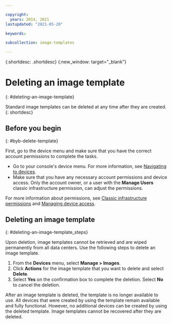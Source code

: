 ```yaml
---

copyright:
  years: 2014, 2021
lastupdated: "2021-05-20"

keywords:

subcollection: image-templates

---
```


{:shortdesc: .shortdesc}
{:new_window: target="_blank"}

# Deleting an image template
{: #deleting-an-image-template}

Standard image templates can be deleted at any time after they are created.
{: shortdesc}

## Before you begin
{: #byb-delete-template}

First, go to the device menu and make sure that you have the correct account permissions to complete the tasks.

* Go to your console's device menu. For more information, see [Navigating to devices](/docs/image-templates?topic=virtual-servers-navigating-devices).
* Make sure that you have any necessary account permissions and device access. Only the account owner, or a user with the **Manage Users** classic infrastructure permission, can adjust the permissions.

For more information about permissions, see [Classic infrastructure permissions](/docs/account?topic=account-infrapermission#infrapermission) and [Managing device access](/docs/virtual-servers?topic=virtual-servers-managing-device-access).

## Deleting an image template
{: #deleting-an-image-template_steps}

Upon deletion, image templates cannot be retrieved and are wiped permanently from all data centers. Use the following steps to delete an image template.

1. From the **Devices** menu, select **Manage > Images**.
2. Click **Actions** for the image template that you want to delete and select **Delete**.
3. Select **Yes** on the confirmation box to complete the deletion. Select **No** to cancel the deletion.

After an image template is deleted, the template is no longer available to use. All devices that were created by using the template remain available and fully functional. However, no additional devices can be created by using the deleted template. Image templates cannot be recovered after they are deleted.
